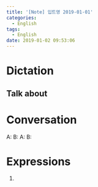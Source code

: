 ```yaml
---
title: '[Note] 입트영 2019-01-01'
categories:
  - English
tags:
  - English
date: 2019-01-02 09:53:06
---
```


# Dictation

## Talk about

# Conversation

A:
B:
A:
B:


# Expressions

1.